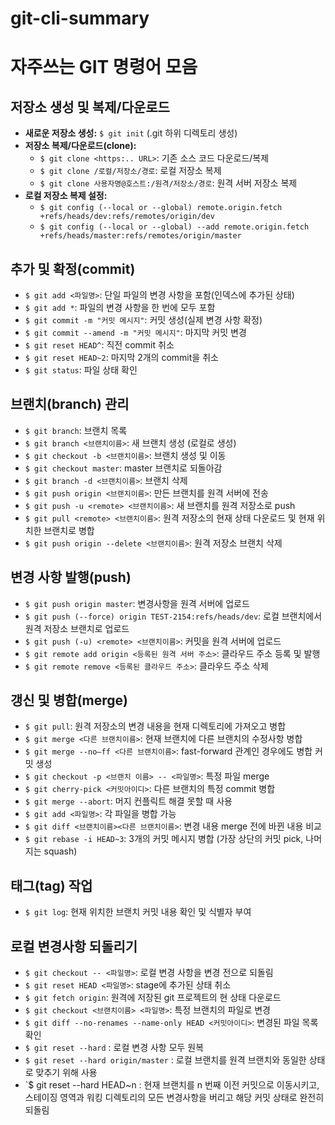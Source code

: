# git-cli-summary


# 자주쓰는 GIT 명령어 모음

## 저장소 생성 및 복제/다운로드
- **새로운 저장소 생성:** `$ git init` (.git 하위 디렉토리 생성)
- **저장소 복제/다운로드(clone):**
  - `$ git clone <https:.. URL>`: 기존 소스 코드 다운로드/복제
  - `$ git clone /로컬/저장소/경로`: 로컬 저장소 복제
  - `$ git clone 사용자명@호스트:/원격/저장소/경로`: 원격 서버 저장소 복제
- **로컬 저장소 복제 설정:**
  - `$ git config (--local or --global) remote.origin.fetch +refs/heads/dev:refs/remotes/origin/dev`
  - `$ git config (--local or --global) --add remote.origin.fetch +refs/heads/master:refs/remotes/origin/master`

## 추가 및 확정(commit)
- `$ git add <파일명>`: 단일 파일의 변경 사항을 포함(인덱스에 추가된 상태)
- `$ git add *`: 파일의 변경 사항을 한 번에 모두 포함
- `$ git commit -m "커밋 메시지"`: 커밋 생성(실제 변경 사항 확정)
- `$ git commit --amend -m "커밋 메시지"`: 마지막 커밋 변경
- `$ git reset HEAD^`: 직전 commit 취소
- `$ git reset HEAD~2`: 마지막 2개의 commit을 취소
- `$ git status`: 파일 상태 확인

## 브랜치(branch) 관리
- `$ git branch`: 브랜치 목록
- `$ git branch <브랜치이름>`: 새 브랜치 생성 (로컬로 생성)
- `$ git checkout -b <브랜치이름>`: 브랜치 생성 및 이동
- `$ git checkout master`: master 브랜치로 되돌아감
- `$ git branch -d <브랜치이름>`: 브랜치 삭제
- `$ git push origin <브랜치이름>`: 만든 브랜치를 원격 서버에 전송
- `$ git push -u <remote> <브랜치이름>`: 새 브랜치를 원격 저장소로 push
- `$ git pull <remote> <브랜치이름>`: 원격 저장소의 현재 상태 다운로드 및 현재 위치한 브랜치로 병합
- `$ git push origin --delete <브랜치이름>`: 원격 저장소 브랜치 삭제

## 변경 사항 발행(push)
- `$ git push origin master`: 변경사항을 원격 서버에 업로드
- `$ git push (--force) origin TEST-2154:refs/heads/dev`: 로컬 브랜치에서 원격 저장소 브랜치로 업로드
- `$ git push (-u) <remote> <브랜치이름>`: 커밋을 원격 서버에 업로드
- `$ git remote add origin <등록된 원격 서버 주소>`: 클라우드 주소 등록 및 발행
- `$ git remote remove <등록된 클라우드 주소>`: 클라우드 주소 삭제

## 갱신 및 병합(merge)
- `$ git pull`: 원격 저장소의 변경 내용을 현재 디렉토리에 가져오고 병합
- `$ git merge <다른 브랜치이름>`: 현재 브랜치에 다른 브랜치의 수정사항 병합
- `$ git merge --no–ff <다른 브랜치이름>`: fast-forward 관계인 경우에도 병합 커밋 생성
- `$ git checkout -p <브랜치 이름> -- <파일명>`: 특정 파일 merge
- `$ git cherry-pick <커밋아이디>`: 다른 브랜치의 특정 commit 병합
- `$ git merge --abort`: 머지 컨플릭트 해결 못할 때 사용
- `$ git add <파일명>`: 각 파일을 병합 가능
- `$ git diff <브랜치이름><다른 브랜치이름>`: 변경 내용 merge 전에 바뀐 내용 비교
- `$ git rebase -i HEAD~3`: 3개의 커밋 메시지 병합 (가장 상단의 커밋 pick, 나머지는 squash)

## 태그(tag) 작업
- `$ git log`: 현재 위치한 브랜치 커밋 내용 확인 및 식별자 부여

## 로컬 변경사항 되돌리기
- `$ git checkout -- <파일명>`: 로컬 변경 사항을 변경 전으로 되돌림
- `$ git reset HEAD <파일명>`: stage에 추가된 상태 취소
- `$ git fetch origin`: 원격에 저장된 git 프로젝트의 현 상태 다운로드
- `$ git checkout <브랜치이름> <파일명>`: 특정 브랜치의 파일로 변경
- `$ git diff --no-renames --name-only HEAD <커밋아이디>`: 변경된 파일 목록 확인
- `$ git reset --hard` : 로컬 변경 사항 모두 원복
- `$ git reset --hard origin/master` : 로컬 브랜치를 원격 브랜치와 동일한 상태로 맞추기 위해 사용
- `$ git reset --hard HEAD~n : 현재 브랜치를 n 번째 이전 커밋으로 이동시키고, 스테이징 영역과 워킹 디렉토리의 모든 변경사항을 버리고 해당 커밋 상태로 완전히 되돌림
